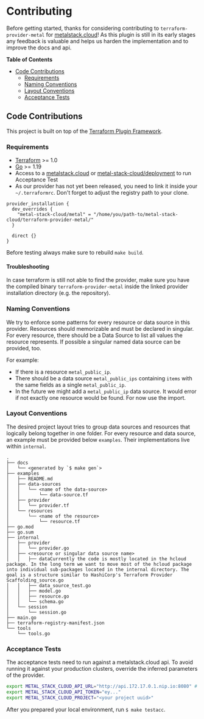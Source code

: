 # Contributing

Before getting started, thanks for considering contributing to `terraform-provider-metal` for [metalstack.cloud](https://metalstack.cloud)!
As this plugin is still in its early stages any feedback is valuable and helps us harden the implementation and to improve the docs and api.

**Table of Contents**

- [Code Contributions](#Code_Contributions)
  - [Requirements](#Requirements)
  - [Naming Conventions](#Naming_Conventions)
  - [Layout Conventions](#Layout_Conventions)
  - [Acceptance Tests](#Acceptance_Tests)

## Code Contributions

This project is built on top of the [Terraform Plugin Framework](https://github.com/hashicorp/terraform-plugin-framework).

### Requirements

- [Terraform](https://developer.hashicorp.com/terraform/downloads) >= 1.0
- [Go](https://golang.org/doc/install) >= 1.19
- Access to a [metalstack.cloud](https://metalstack.cloud) or [metal-stack-cloud/deployment](https://github.com/metal-stack-cloud/deployment) to run Acceptance Test
- As our provider has not yet been released, you need to link it inside your `~/.terraformrc`. Don't forget to adjust the registry path to your clone.

```
provider_installation {
  dev_overrides {
    "metal-stack-cloud/metal" = "/home/you/path-to/metal-stack-cloud/terraform-provider-metal/"
  }

  direct {}
}
```

Before testing always make sure to rebuild `make build`.

#### Troubleshooting

In case terraform is still not able to find the provider, make sure you have the compiled binary `terraform-provider-metal` inside the linked provider installation directory (e.g. the repository).

### Naming Conventions

We try to enforce some patterns for every resource or data source in this provider.
Resources should memorizable and must be declared in singular.
For every resource, there should be a Data Source to list all values the resource represents.
If possible a singular named data source can be provided, too.

For example:

- If there is a resource `metal_public_ip`.
- There should be a data source `metal_public_ips` containing `items` with the same fields as a single `metal_public_ip`.
- In the future we might add a `metal_public_ip` data source. It would error if not exactly one resource would be found. For now use the import.

### Layout Conventions

The desired project layout tries to group data sources and resources that logically belong together in one folder.
For every resource and data source, an example must be provided below `examples`. Their implementations live within `internal`.

```
.
├── docs
│   └── <generated by `$ make gen`>
├── examples
│   ├── README.md
│   ├── data-sources
│   │   └── <name of the data-source>
│   │       └── data-source.tf
│   ├── provider
│   │   └── provider.tf
│   └── resources
│       └── <name of the resource>
│           └── resource.tf
├── go.mod
├── go.sum
├── internal
│   ├── provider
│   │   └── provider.go
│   ├── <resource or singular data source name>
│   │   ├── dataCurrently the code is mostly located in the hcloud package. In the long term we want to move most of the hcloud package into individual sub-packages located in the internal directory. The goal is a structure similar to HashiCorp's Terraform Provider Scaffolding_source.go
│   │   ├── data_source_test.go
│   │   ├── model.go
│   │   ├── resource.go
│   │   └── schema.go
│   └── session
│       └── session.go
├── main.go
├── terraform-registry-manifest.json
└── tools
    └── tools.go
```

### Acceptance Tests

The acceptance tests need to run against a metalstack.cloud api. To avoid running it against your production clusters, override the inferred parameters of the provider.

```bash
export METAL_STACK_CLOUD_API_URL="http://api.172.17.0.1.nip.io:8080" # in case you are using metal-stack-cloud/cloud-lab
export METAL_STACK_CLOUD_API_TOKEN="ey..."
export METAL_STACK_CLOUD_PROJECT="<your project uuid>"
```

After you prepared your local environment, run `$ make testacc`.
